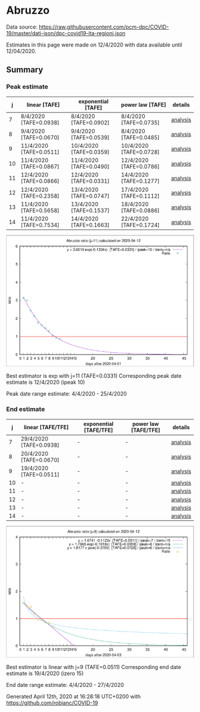 # Abruzzo


Data source: https://raw.githubusercontent.com/pcm-dpc/COVID-19/master/dati-json/dpc-covid19-ita-regioni.json

Estimates in this page were made on 12/4/2020 with data available until 12/04/2020.


## Summary 

### Peak estimate 
|j|linear [TAFE]|exponential [TAFE]|power law [TAFE]|details|
|---|----|-----------|---------|-------|
|7|8/4/2020 [TAFE=0.0938]|8/4/2020 [TAFE=0.0902]|8/4/2020 [TAFE=0.0735]|[analysis](COVID-19_abruzzo_j7_2020-04-12.md)|
|8|9/4/2020 [TAFE=0.0670]|9/4/2020 [TAFE=0.0539]|8/4/2020 [TAFE=0.0485]|[analysis](COVID-19_abruzzo_j8_2020-04-12.md)|
|9|11/4/2020 [TAFE=0.0511]|10/4/2020 [TAFE=0.0359]|10/4/2020 [TAFE=0.0728]|[analysis](COVID-19_abruzzo_j9_2020-04-12.md)|
|10|11/4/2020 [TAFE=0.0867]|11/4/2020 [TAFE=0.0490]|12/4/2020 [TAFE=0.0786]|[analysis](COVID-19_abruzzo_j10_2020-04-12.md)|
|11|12/4/2020 [TAFE=0.0866]|12/4/2020 [TAFE=0.0331]|14/4/2020 [TAFE=0.1277]|[analysis](COVID-19_abruzzo_j11_2020-04-12.md)|
|12|12/4/2020 [TAFE=0.2358]|13/4/2020 [TAFE=0.0747]|17/4/2020 [TAFE=0.1112]|[analysis](COVID-19_abruzzo_j12_2020-04-12.md)|
|13|11/4/2020 [TAFE=0.5658]|13/4/2020 [TAFE=0.1537]|18/4/2020 [TAFE=0.0886]|[analysis](COVID-19_abruzzo_j13_2020-04-12.md)|
|14|11/4/2020 [TAFE=0.7534]|14/4/2020 [TAFE=0.1663]|22/4/2020 [TAFE=0.1724]|[analysis](COVID-19_abruzzo_j14_2020-04-12.md)|

![best peak estimate](COVID-19_abruzzo_j11_2020-04-12.png)

Best estimator is exp with j=11 (TAFE=0.0331)
Corresponding peak date estimate is 12/4/2020 (ipeak 10)


Peak date range estimate: 4/4/2020 - 25/4/2020

### End estimate 
|j|linear [TAFE/TFE]|exponential [TAFE/TFE]|power law [TAFE/TFE]|details|
|---|----|-----------|---------|-------|
|7|29/4/2020 [TAFE=0.0938]|-|-|[analysis](COVID-19_abruzzo_j7_2020-04-12.md)|
|8|20/4/2020 [TAFE=0.0670]|-|-|[analysis](COVID-19_abruzzo_j8_2020-04-12.md)|
|9|19/4/2020 [TAFE=0.0511]|-|-|[analysis](COVID-19_abruzzo_j9_2020-04-12.md)|
|10|-|-|-|[analysis](COVID-19_abruzzo_j10_2020-04-12.md)|
|11|-|-|-|[analysis](COVID-19_abruzzo_j11_2020-04-12.md)|
|12|-|-|-|[analysis](COVID-19_abruzzo_j12_2020-04-12.md)|
|13|-|-|-|[analysis](COVID-19_abruzzo_j13_2020-04-12.md)|
|14|-|-|-|[analysis](COVID-19_abruzzo_j14_2020-04-12.md)|

![best zero estimate](COVID-19_abruzzo_j9_2020-04-12.png)

Best estimator is linear with j=9 (TAFE=0.0511)
Corresponding end date estimate is 19/4/2020 (izero 15)


End date range estimate: 4/4/2020 - 27/4/2020

Generated April 12th, 2020 at 16:28:18 UTC+0200 with https://github.com/robianc/COVID-19
